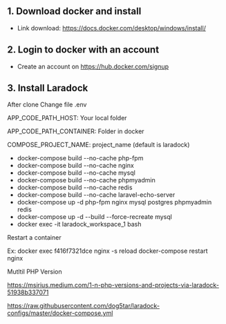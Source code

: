 
## 1. Download docker and install
- Link download: https://docs.docker.com/desktop/windows/install/
## 2. Login to docker with an account
- Create an account on https://hub.docker.com/signup

## 3. Install Laradock 

After clone 
Change file .env

APP_CODE_PATH_HOST: Your local folder

APP_CODE_PATH_CONTAINER: Folder in docker

COMPOSE_PROJECT_NAME: project_name (default is laradock)

- docker-compose build --no-cache php-fpm
- docker-compose build --no-cache nginx
- docker-compose build --no-cache mysql
- docker-compose build --no-cache phpmyadmin
- docker-compose build --no-cache redis
- docker-compose build --no-cache laravel-echo-server
- docker-compose up -d php-fpm nginx mysql postgres phpmyadmin redis
- docker-compose up -d --build --force-recreate mysql
- docker exec -it laradock_workspace_1 bash

Restart a container

Ex: docker exec f416f7321dce nginx -s reload
    docker-compose restart nginx

Mutltil PHP Version

https://msirius.medium.com/1-n-php-versions-and-projects-via-laradock-51938b337071

https://raw.githubusercontent.com/dog5tar/laradock-configs/master/docker-compose.yml
